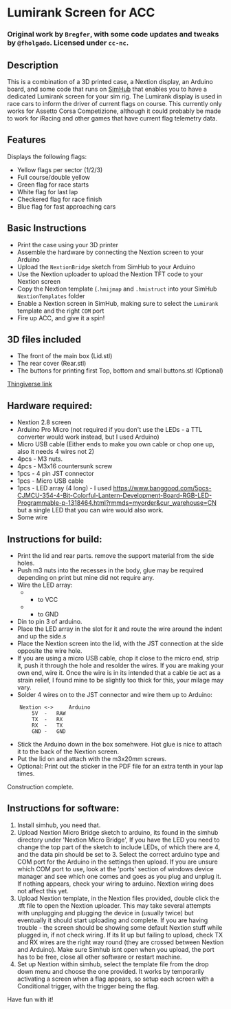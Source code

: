 # Lumirank Screen for ACC
### Original work by `Bregfer`, with some code updates and tweaks by `@fholgado`. Licensed under `cc-nc`.

## Description
This is a combination of a 3D printed case, a Nextion display, an Arduino board, and some code that runs on [SimHub](https://www.simhubdash.com/) that enables you to have a dedicated Lumirank screen for your sim rig. The Lumirank display is used in race cars to inform the driver of current flags on course. This currently only works for Assetto Corsa Competizione, although it could probably be made to work for iRacing and other games that have current flag telemetry data.

## Features
Displays the following flags:
- Yellow flags per sector (1/2/3)
- Full course/double yellow
- Green flag for race starts
- White flag for last lap
- Checkered flag for race finish
- Blue flag for fast approaching cars

## Basic Instructions
- Print the case using your 3D printer
- Assemble the hardware by connecting the Nextion screen to your Arduino
- Upload the `NextionBridge` sketch from SimHub to your Arduino
- Use the Nextion uploader to upload the Nextion TFT code to your Nextion screen
- Copy the Nextion template (`.hmijmap` and `.hmistruct` into your SimHub `NextionTemplates` folder
- Enable a Nextion screen in SimHub, making sure to select the `Lumirank` template and the right `COM` port
- Fire up ACC, and give it a spin!

## 3D files included
- The front of the main box (Lid.stl)
- The rear cover (Rear.stl)
- The buttons for printing first Top, bottom and small buttons.stl (Optional)

[Thingiverse link](https://www.thingiverse.com/thing:4678316) 

## Hardware required:
- Nextion 2.8 screen
- Arduino Pro Micro (not required if you don't use the LEDs - a TTL converter would work instead, but I used Arduino)
- Micro USB cable (Either ends to make you own cable or chop one up, also it needs 4 wires not 2)
- 4pcs - M3 nuts.
- 4pcs - M3x16 countersunk screw
- 1pcs - 4 pin JST connector
- 1pcs - Micro USB cable
- 1pcs - LED array (4 long) - I used https://www.banggood.com/5pcs-CJMCU-354-4-Bit-Colorful-Lantern-Development-Board-RGB-LED-Programmable-p-1318464.html?rmmds=myorder&cur_warehouse=CN but a single LED that you can wire would also work.
- Some wire

## Instructions for build:
- Print the lid and rear parts. remove the support material from the side holes.
- Push m3 nuts into the recesses in the body, glue may be required depending on print but mine did not require any.
- Wire the LED array:
	- + to VCC
	- - to GND
- Din to pin 3 of arduino.
- Place the LED array in the slot for it and route the wire around the indent and up the side.s
- Place the Nextion screen into the lid, with the JST connection at the side opposite the wire hole.
- If you are using a micro USB cable, chop it close to the micro end, strip it, push it through the hole and resolder the wires. If you are making your own end, wire it. Once the wire is in its intended that a cable tie act as a strain relief, I found mine to be slightly too thick for this, your milage may vary.
- Solder 4 wires on to the JST connector and wire them up to Arduino:
```
	Nextion <-> 	Arduino
		5V	-	RAW
		TX	-	RX
		RX	-	TX
		GND	-	GND
```
- Stick the Arduino down in the box somehwere. Hot glue is nice to attach it to the back of the Nextion screen.
- Put the lid on and attach with the m3x20mm screws.
- Optional: Print out the sticker in the PDF file for an extra tenth in your lap times.

Construction complete.

## Instructions for software:

1. Install simhub, you need that.
2. Upload Nextion Micro Bridge sketch to arduino, its found in the simhub directory under 'Nextion Micro Bridge', If you have the LED you need to change the top part of the sketch to include LEDs, of which there are 4, and the data pin should be set to 3. Select the correct arduino type and COM port for the Arduino in the settings then upload. If you are unsure which COM port to use, look at the 'ports' section of windows device manager and see which one comes and goes as you plug and unplug it. If nothing appears, check your wiring to arduino. Nextion wiring does not affect this yet.
3. Upload Nextion template, in the Nextion files provided, double click the .tft file to open the Nextion uploader. This may take several attempts with unplugging and plugging the device in (usually twice) but eventually it should start uploading and complete. If you are having trouble - the screen should be showing some default Nextion stuff while plugged in, if not check wiring. If its lit up but failing to upload, check TX and RX wires are the right way round (they are crossed between Nextion and Arduino). Make sure Simhub isnt open when you upload, the port has to be free, close all other software or restart machine.
4. Set up Nextion within simhub, select the template file from the drop down menu and choose the one provided. It works by temporarily activating a screen when a flag appears, so setup each screen with a Conditional trigger, with the trigger being the flag.

Have fun with it!